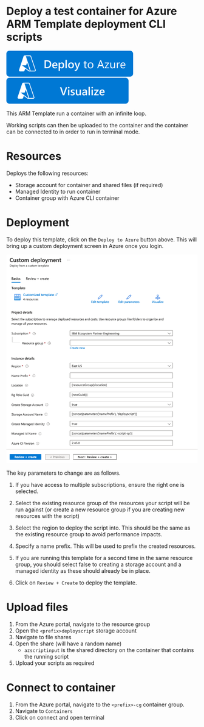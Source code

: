 # Deploy a test container for Azure ARM Template deployment CLI scripts

[![Deploy To Azure](https://raw.githubusercontent.com/Azure/azure-quickstart-templates/master/1-CONTRIBUTION-GUIDE/images/deploytoazure.svg?sanitize=true)](https://portal.azure.com/#create/Microsoft.Template/uri/https%3A%2F%2Fraw.githubusercontent.com%2Fibm-ecosystem-lab%2Fazure-arm-templates%2Fmain%2Futilities%2Ftest-deploy-script-container%2Fazuredeploy.json)
[![Visualize](https://raw.githubusercontent.com/Azure/azure-quickstart-templates/master/1-CONTRIBUTION-GUIDE/images/visualizebutton.svg?sanitize=true)](http://armviz.io/#/?load=https%3A%2F%2Fraw.githubusercontent.com%2Fibm-ecosystem-lab%2Fazure-arm-templates%2Fmain%2Futilities%2Ftest-deploy-script-container%2Fazuredeploy.json)

This ARM Template run a container with an infinite loop.

Working scripts can then be uploaded to the container and the container can be connected to in order to run in terminal mode.

# Resources

Deploys the following resources:
- Storage account for container and shared files (if required)
- Managed Identity to run container
- Container group with Azure CLI container

# Deployment

To deploy this template, click on the `Deploy to Azure` button above. This will bring up a custom deployment screen in Azure once you login.

![Custom Deployment Parameters](./images/test-container-ui-01.png)

The key parameters to change are as follows.

1. If you have access to multiple subscriptions, ensure the right one is selected.

2. Select the existing resource group of the resources your script will be run against (or create a new resource group if you are creating new resources with the script)

3. Select the region to deploy the script into. This should be the same as the existing resource group to avoid performance impacts.

4. Specify a name prefix. This will be used to prefix the created resources.

5. If you are running this template for a second time in the same resource group, you should select false to creating a storage account and a managed identity as these should already be in place.

6. Click on `Review + Create` to deploy the template.

# Upload files
1. From the Azure portal, navigate to the resource group
2. Open the `<prefix>deployscript` storage account
3. Navigate to file shares
4. Open the share (will have a random name)
    - `azscriptinput` is the shared directory on the container that contains the running script
5. Upload your scripts as required

# Connect to container
1. From the Azure portal, navigate to the `<prefix>-cg` container group. 
2. Navigate to `Containers`
3. Click on connect and open terminal